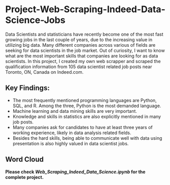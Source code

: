 # Project-Web-Scraping-Indeed-Data-Science-Jobs
Data Scientists and statisticians have recently become one of the most fast growing jobs in the last couple of years, due to the increasing value in utilizing big data. Many different companies across various of fields are seeking for data scientists in the job market. Out of curiosity, I want to know what are the most important skills that companies are looking for as data scientists. In this project, I created my own web scrapper and scraped the qualification information from 105 data scientist related job posts near Toronto, ON, Canada on Indeed.com.

## Key Findings:
- The most frequently mentioned programming languages are Python, SQL, and R. Among the three, Python is the most demanded language. 
- Machine learning and data mining skills are very important. 
- Knowledge and skills in statistics are also explicitly mentioned in many job posts.
- Many companies ask for candidates to have at least three years of working experience, likely in data analysis related fields.
- Besides the hard skills, being able to communicate well with data using presentation is also highly valued in data scientist jobs.

## Word Cloud


**Please check *Web_Scraping_Indeed_Data_Science.ipynb* for the complete project.**

